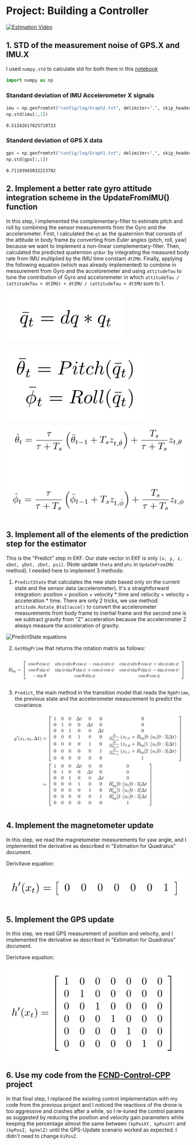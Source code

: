 # Project: Building a Controller

[![Estimation Video](http://img.youtube.com/vi/ZP4N_h6ZpKE/0.jpg)](http://www.youtube.com/watch?v=ZP4N_h6ZpKE)


## 1. STD of the measurement noise of GPS.X and IMU.X

I used `numpy.std` to calculate std for both them in this [notebook](https://github.com/dosht/FCND-Estimation-CPP/blob/master/STD.ipynb)


```python
import numpy as np
```
### Standard deviation of IMU Accelerometer X signals

```python
imu = np.genfromtxt("config/log/Graph2.txt", delimiter=",", skip_header=True)
np.std(imu[:,1])
```
    0.51242617825710723

### Standerd deviation of GPS X data

```python
gps = np.genfromtxt("config/log/Graph1.txt", delimiter=",", skip_header=True)
np.std(gps[:,1])
```
    0.71193945032223782

## 2. Implement a better rate gyro attitude integration scheme in the UpdateFromIMU() function
In this step, I implemented the complementary-filter to estimate pitch and roll by combining the sensor measurements from the Gyro and the accelerometer.
First, I calculated the `qt` as the quaternion that consists of the attitude in body frame by converting from Euler angles (pitch, roll, yaw) because we want to implement a non-linear complementary-filter.
Then, calculated the predicted quaternion `qtBar` by integrating the measured body rate from IMU multiplied by the IMU time constant `dtIMU`.
Finally, applying the following equation (which was already implemented) to combine in messurement from Gyro and the acceloremeter and using `attitudeTau` to tune the contribution of Gyro and acceloremeter in which `attitudeTau / (attitudeTau + dtIMU) + dtIMU / (attitudeTau + dtIMU` sum to 1.

![UpdateFromIMU equations 1](/images/UpdateFromIMU-equation1.png)

![UpdateFromIMU equations 2](/images/UpdateFromIMU-equation2.png)

![UpdateFromIMU equations 3](/images/UpdateFromIMU-equation3.png)


## 3. Implement all of the elements of the prediction step for the estimator
This is the "Predict" step in EKF. Our state vector in EKF is only `[x, y, z, xDot, yDot, zDot, psi]`. (Note update `theta` and `phi` in `UpdateFromIMU` method). I needed here to implement 3 methods:
1. `PredictState` that calculates the new state based only on the current state and the sensor data (accelerometer). It's a straightforward integration: position = position + velocity * time and velocity = velocity + acceleration * time. There are only 2 tricks, we use method: `attitude.Rotate_BtoI(accel)` to convert the accelerometer measurements from body frame to inertial frame and the second one is we subtract gravity from "Z" acceleration because the accelerometer Z always measure the acceleration of gravity.

![PredictState equations](/images/PredictState-equation.png)

2. `GetRbgPrime` that returns the rotation matrix as follows:

![GetRbgPrime equations](/images/GetRbgPrime-equation.png)

3. `Predict`, the main method in the transition model that reads the `RgbPrime`, the previous state and the accelerometer measurement to predict the covariance.

![Predict equations](/images/Predict-equation.png)

## 4. Implement the magnetometer update
In this step, we read the magnetometer measurements for yaw angle, and I implemented the derivative as described in "Estimation for Quadratus" document.

Derivitave equation:

![Magnetometer equations](/images/Magnetometer-equation.png)

## 5. Implement the GPS update
In this step, we read GPS measurement of position and velocity, and I implemented the derivative as described in "Estimation for Quadratus" document.

Derivitave equation:

![GPS equations](/images/GPS-equation.png)

## 6. Use my code from the [FCND-Control-CPP](https://github.com/dosht/FCND-Controls-CPP) project
In that final step, I replaced the existing control implementation with my code from the previous project and I noticed the reactions of the drone is too aggressive and crashes after a while, so I re-tuned the control params as suggested by reducing the position and velocity gain parameters while keeping the percentage almost the same between `(kpPosXY, kpPosXY)` and `(kpPosZ, kpVelZ)` until the GPS-Update scenario worked as expected. I didn't need to change `KiPosZ`.
